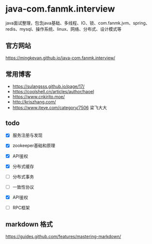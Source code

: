 # java-com.fanmk.interview
java面试整理，包含java基础、多线程、IO、锁、com.fanmk.jvm、spring、redis、mysql、操作系统、linux、网络、分布式、设计模式等

## 官方网站
https://mingkevan.github.io/java-com.fanmk.interview/

## 常用博客

* https://sulangsss.github.io/page/17/
* https://coolshell.cn/articles/author/haoel
* https://www.cnkirito.moe/
* http://kriszhang.com/
* https://www.iteye.com/category/7506 梁飞大大

## todo

- [x] 服务注册与发现
- [x] zookeeper基础和原理
- [x] API鉴权
- [x] 分布式缓存
- [ ] 分布式事务
- [ ] 一致性协议
- [x] API鉴权
- [ ] RPC框架

    
## markdown 格式
https://guides.github.com/features/mastering-markdown/
